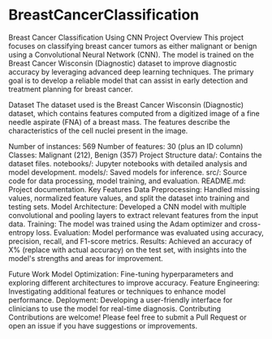 # BreastCancerClassification
Breast Cancer Classification Using CNN
Project Overview
This project focuses on classifying breast cancer tumors as either malignant or benign using a Convolutional Neural Network (CNN). The model is trained on the Breast Cancer Wisconsin (Diagnostic) dataset to improve diagnostic accuracy by leveraging advanced deep learning techniques. The primary goal is to develop a reliable model that can assist in early detection and treatment planning for breast cancer.

Dataset
The dataset used is the Breast Cancer Wisconsin (Diagnostic) dataset, which contains features computed from a digitized image of a fine needle aspirate (FNA) of a breast mass. The features describe the characteristics of the cell nuclei present in the image.

Number of instances: 569
Number of features: 30 (plus an ID column)
Classes: Malignant (212), Benign (357)
Project Structure
data/: Contains the dataset files.
notebooks/: Jupyter notebooks with detailed analysis and model development.
models/: Saved models for inference.
src/: Source code for data processing, model training, and evaluation.
README.md: Project documentation.
Key Features
Data Preprocessing: Handled missing values, normalized feature values, and split the dataset into training and testing sets.
Model Architecture: Developed a CNN model with multiple convolutional and pooling layers to extract relevant features from the input data.
Training: The model was trained using the Adam optimizer and cross-entropy loss.
Evaluation: Model performance was evaluated using accuracy, precision, recall, and F1-score metrics.
Results: Achieved an accuracy of X% (replace with actual accuracy) on the test set, with insights into the model's strengths and areas for improvement.

Future Work
Model Optimization: Fine-tuning hyperparameters and exploring different architectures to improve accuracy.
Feature Engineering: Investigating additional features or techniques to enhance model performance.
Deployment: Developing a user-friendly interface for clinicians to use the model for real-time diagnosis.
Contributing
Contributions are welcome! Please feel free to submit a Pull Request or open an issue if you have suggestions or improvements.
